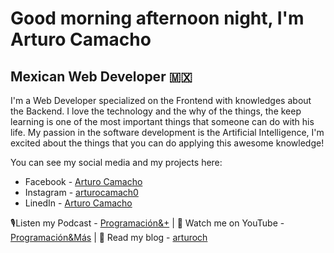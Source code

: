 # Good morning afternoon night, I'm Arturo Camacho
## Mexican Web Developer 🇲🇽
I'm a Web Developer specialized on the Frontend with knowledges about the Backend. I love the technology and the why of the things, the keep learning is one of the most important things that someone can do with his life.
My passion in the software development is the Artificial Intelligence, I'm excited about the things that you can do applying this awesome knowledge!

You can see my social media and my projects here:
- Facebook - [Arturo Camacho](https://www.facebook.com/ArturoCH0)
- Instagram - [arturocamach0](https://www.instagram.com/arturocamach0/)
- LinedIn - [Arturo Camacho](https://www.linkedin.com/in/arturocamacho0/)

🎙Listen my Podcast - [Programación&+](https://anchor.fm/arturocamacho0)  | 
🎥 Watch me on YouTube - [Programación&Más](https://www.youtube.com/channel/UCtkQm4LoCljSe8zEuGN3rKw)  | 
🧾 Read my blog - [arturoch](https://arturoch.art.blog/)
